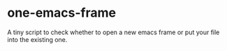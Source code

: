 # one-emacs-frame
A tiny script to check whether to open a new emacs frame or put your file into the existing one.
